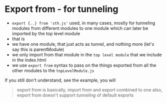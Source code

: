 # Export from - for tunneling
- `export {..} from 'sth.js'` used, in many cases, mostly for tunneling modules from different modules to one module which can later be imported by the top level module
- that is
- we have one module, that just acts as tunnel, and nothing more (let's say this is parentModule)
- we only import from that module in the `top level module` that we include in the index.html
- we use `export from` syntax to pass on the things exported from all the other modules to the `topLevelModule.js`

If you still don't understand, see the example, you will

> export from is basically, import from and export combined to one
> also, export from doesn't support *tunneling* of default exports